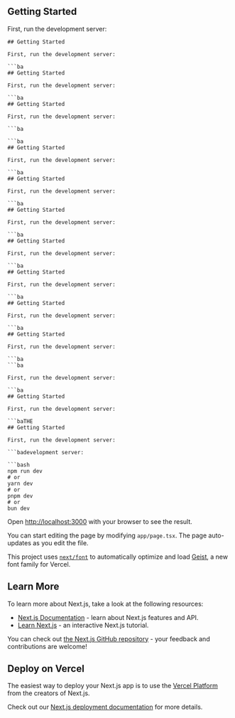 
## Getting Started

First, run the development server:

```ba
## Getting Started

First, run the development server:

```ba
## Getting Started

First, run the development server:

```ba
## Getting Started

First, run the development server:

```ba

```ba
## Getting Started

First, run the development server:

```ba
## Getting Started

First, run the development server:

```ba
## Getting Started

First, run the development server:

```ba
## Getting Started

First, run the development server:

```ba
## Getting Started

First, run the development server:

```ba
## Getting Started

First, run the development server:

```ba
## Getting Started

First, run the development server:

```ba
```ba

First, run the development server:

```ba
## Getting Started

First, run the development server:

```baTHE
## Getting Started

First, run the development server:

```badevelopment server:

```bash
npm run dev
# or
yarn dev
# or
pnpm dev
# or
bun dev
```

Open [http://localhost:3000](http://localhost:3000) with your browser to see the result.

You can start editing the page by modifying `app/page.tsx`. The page auto-updates as you edit the file.

This project uses [`next/font`](https://nextjs.org/docs/app/building-your-application/optimizing/fonts) to automatically optimize and load [Geist](https://vercel.com/font), a new font family for Vercel.

## Learn More

To learn more about Next.js, take a look at the following resources:

- [Next.js Documentation](https://nextjs.org/docs) - learn about Next.js features and API.
- [Learn Next.js](https://nextjs.org/learn) - an interactive Next.js tutorial.

You can check out [the Next.js GitHub repository](https://github.com/vercel/next.js) - your feedback and contributions are welcome!

## Deploy on Vercel

The easiest way to deploy your Next.js app is to use the [Vercel Platform](https://vercel.com/new?utm_medium=default-template&filter=next.js&utm_source=create-next-app&utm_campaign=create-next-app-readme) from the creators of Next.js.

Check out our [Next.js deployment documentation](https://nextjs.org/docs/app/building-your-application/deploying) for more details.
